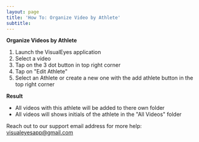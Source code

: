 ```yaml
---
layout: page
title: 'How To: Organize Video by Athlete'
subtitle: 
---
```


**Organize Videos by Athlete**

1. Launch the VisualEyes application
2. Select a video
3. Tap on the 3 dot button in top right corner
4. Tap on "Edit Athlete"
5. Select an Athlete or create a new one with the add athlete button in the top right corner

**Result**
- All videos with this athlete will be added to there own folder
- All videos will shows initials of the athlete in the "All Videos" folder

Reach out to our support email address for more help: <visualeyesapp@gmail.com>
